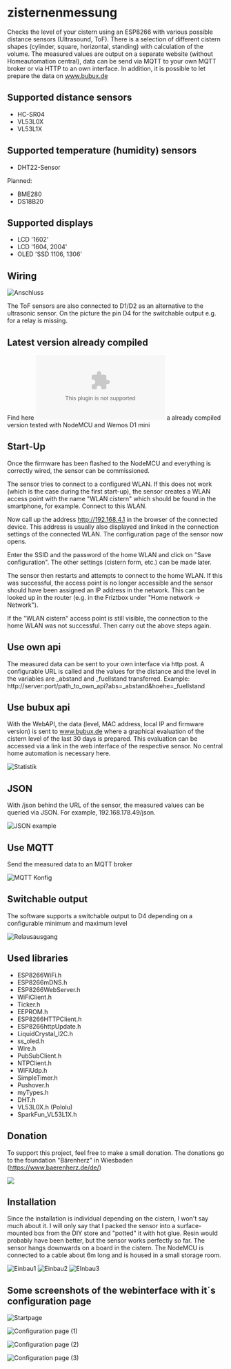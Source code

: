 # zisternenmessung
Checks the level of your cistern using an ESP8266 with various possible distance sensors (Ultrasound, ToF). 
There is a selection of different cistern shapes (cylinder, square, horizontal, standing) with calculation of the volume. The measured values are output on a separate website (without Homeautomation central), data can be send via MQTT to your own MQTT broker or via HTTP to an own interface. In addition, it is possible to let prepare the data on www.bubux.de

## Supported distance sensors

- HC-SR04
- VL53L0X
- VL53L1X

## Supported temperature (humidity) sensors

- DHT22-Sensor

Planned:
- BME280
- DS18B20

## Supported displays

- LCD '1602'
- LCD '1604, 2004'
- OLED 'SSD 1106, 1306'


## Wiring

![Anschluss](https://github.com/diefenbecker/zisternenmessung/blob/main/wiring.PNG?raw=true)

The ToF sensors are also connected to D1/D2 as an alternative to the ultrasonic sensor.
On the picture the pin D4 for the switchable output e.g. for a relay is missing.

## Latest version already compiled

Find here ![Version 1030](https://github.com/diefenbecker/zisternenmessung/blob/main/zisterne_1030.bin?raw=true) a already compiled version tested with NodeMCU and Wemos D1 mini

## Start-Up

Once the firmware has been flashed to the NodeMCU and everything is correctly wired, the sensor can be commissioned.

The sensor tries to connect to a configured WLAN. If this does not work (which is the case during the first start-up), the sensor creates a WLAN access point with the name "WLAN cistern" which should be found in the smartphone, for example. Connect to this WLAN.

Now call up the address http://192.168.4.1 in the browser of the connected device. This address is usually also displayed and linked in the connection settings of the connected WLAN. The configuration page of the sensor now opens.

Enter the SSID and the password of the home WLAN and click on "Save configuration". The other settings (cistern form, etc.) can be made later.

The sensor then restarts and attempts to connect to the home WLAN. If this was successful, the access point is no longer accessible and the sensor should have been assigned an IP address in the network. This can be looked up in the router (e.g. in the Friztbox under "Home network -> Network").

If the "WLAN cistern" access point is still visible, the connection to the home WLAN was not successful. Then carry out the above steps again.


## Use own api

The measured data can be sent to your own interface via http post. A configurable URL is called and the values for the distance and the level in the variables are _abstand and _fuellstand transferred. Example: http://server:port/path_to_own_api?abs=_abstand&hoehe=_fuellstand

## Use bubux api

With the WebAPI, the data (level, MAC address, local IP and firmware version) is sent to www.bubux.de where a graphical evaluation of the cistern level of the last 30 days is prepared. This evaluation can be accessed via a link in the web interface of the respective sensor. No central home automation is necessary here.

![Statistik](https://github.com/diefenbecker/zisternenmessung/blob/main/stats.PNG?raw=true)

## JSON
  
With /json behind the URL of the sensor, the measured values can be queried via JSON. For example, 192.168.178.49/json.

![JSON example](https://github.com/diefenbecker/zisternenmessung/blob/main/json.PNG?raw=true)
  
## Use MQTT

Send the measured data to an MQTT broker

![MQTT Konfig](https://github.com/diefenbecker/zisternenmessung/blob/main/mqtt.PNG?raw=true)


## Switchable output

The software supports a switchable output to D4 depending on a configurable minimum and maximum level

![Relausausgang](https://github.com/diefenbecker/zisternenmessung/blob/main/relais.PNG?raw=true)

## Used libraries

- ESP8266WiFi.h
- ESP8266mDNS.h
- ESP8266WebServer.h
- WiFiClient.h
- Ticker.h
- EEPROM.h
- ESP8266HTTPClient.h
- ESP8266httpUpdate.h
- LiquidCrystal_I2C.h
- ss_oled.h
- Wire.h
- PubSubClient.h
- NTPClient.h
- WiFiUdp.h
- SimpleTimer.h
- Pushover.h
- myTypes.h
- DHT.h
- VL53L0X.h (Pololu)
- SparkFun_VL53L1X.h

## Donation

To support this project, feel free to make a small donation. The donations go to the foundation "Bärenherz" in Wiesbaden (https://www.baerenherz.de/de/)

[![](https://www.paypalobjects.com/en_US/i/btn/btn_donateCC_LG.gif)](https://www.paypal.com/donate/?hosted_button_id=2GUA7DMLQRAUY)

## Installation

Since the installation is individual depending on the cistern, I won't say much about it. I will only say that I packed the sensor into a surface-mounted box from the DIY store and "potted" it with hot glue. Resin would probably have been better, but the sensor works perfectly so far. The sensor hangs downwards on a board in the cistern. The NodeMCU is connected to a cable about 6m long and is housed in a small storage room.

![Einbau1](https://github.com/diefenbecker/zisternenmessung/blob/main/einbau1.PNG?raw=true)
![Einbau2](https://github.com/diefenbecker/zisternenmessung/blob/main/einbau2.PNG?raw=true)
![EInbau3](https://github.com/diefenbecker/zisternenmessung/blob/main/einbau3.PNG?raw=true)

## Some screenshots of the webinterface with it´s configuration page

![Startpage](https://github.com/diefenbecker/zisternenmessung/blob/main/startseite.PNG?raw=true)

![Configuration page (1)](https://github.com/diefenbecker/zisternenmessung/blob/main/konfig1.PNG?raw=true)

![Configuration page (2)](https://github.com/diefenbecker/zisternenmessung/blob/main/konfig2.PNG?raw=true)

![Configuration page (3)](https://github.com/diefenbecker/zisternenmessung/blob/main/konfig3.PNG?raw=true)
